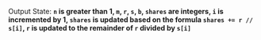 Output State: **`n` is greater than 1, `m`, `r`, `s`, `b`, `shares` are integers, `i` is incremented by 1, `shares` is updated based on the formula `shares += r // s[i]`, `r` is updated to the remainder of `r` divided by `s[i]`**